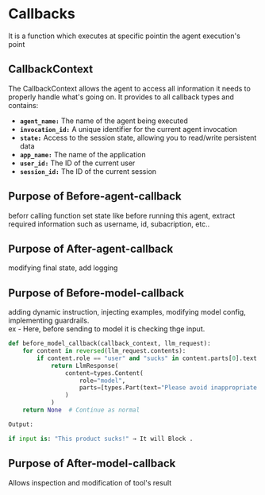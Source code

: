 # Callbacks
It is a function which executes at specific pointin the agent execution's point

## CallbackContext
The CallbackContext allows the agent to access all information it needs to properly handle what's going on. It provides  to all callback types and contains:

- **`agent_name:`**  The name of the agent being executed
- **`invocation_id:`**  A unique identifier for the current agent invocation
- **`state:`**  Access to the session state, allowing you to read/write persistent data
- **`app_name:`**  The name of the application
- **`user_id:`**  The ID of the current user
- **`session_id:`**  The ID of the current session


## Purpose of Before-agent-callback
beforr calling function set state like before running this agent, extract required information such as username, id, subacription, etc..

## Purpose of After-agent-callback
modifying final state, add logging

## Purpose of Before-model-callback
adding dynamic instruction, injecting examples, modifying model config, implementing guardrails.\
ex - Here, before sending to model it is checking thge input. 
````python
def before_model_callback(callback_context, llm_request):
    for content in reversed(llm_request.contents):
        if content.role == "user" and "sucks" in content.parts[0].text.lower():
            return LlmResponse(
                content=types.Content(
                    role="model",
                    parts=[types.Part(text="Please avoid inappropriate language.")]
                )
            )
    return None  # Continue as normal

Output:

if input is: "This product sucks!" → It will Block .
`````

## Purpose of After-model-callback
Allows inspection and modification of tool's result 